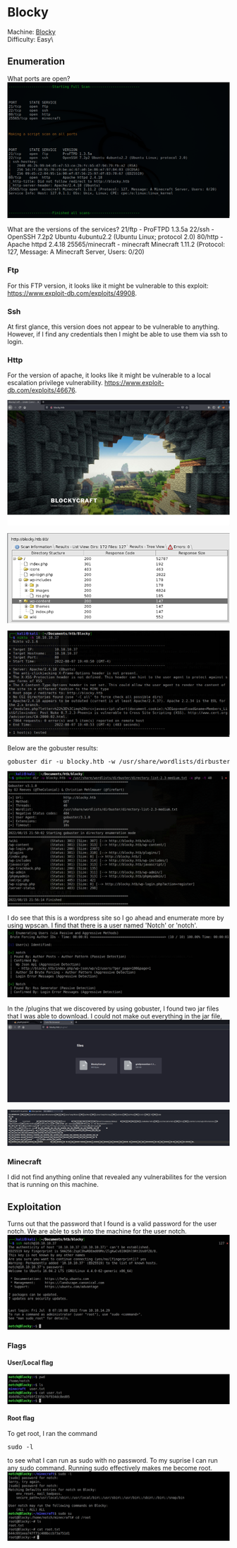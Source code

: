 # Blocky

Machine: [Blocky](https://app.hackthebox.com/machines/48)\
Difficulty: Easy\


## Enumeration
What ports are open?
![Results!](screenshots/1.png)


What are the versions of the services?
21/ftp - ProFTPD 1.3.5a
22/ssh - OpenSSH 7.2p2 Ubuntu 4ubuntu2.2 (Ubuntu Linux; protocol 2.0)
80/http - Apache httpd 2.4.18
25565/minecraft - minecraft Minecraft 1.11.2 (Protocol: 127, Message: A Minecraft Server, Users: 0/20)

### Ftp
For this FTP version, it looks like it might be vulnerable to this exploit: https://www.exploit-db.com/exploits/49908.

### Ssh
At first glance, this version does not appear to be vulnerable to anything. However, if I find any credentials then I might be able to use them via ssh to login.

### Http
For the version of apache, it looks like it might be vulnerable to a local escalation privilege vulnerability. https://www.exploit-db.com/exploits/46676.

![Results!](screenshots/2.png)


![Results!](screenshots/3.png)


![Results!](screenshots/4.png)


Below are the gobuster results:
<pre>gobuster dir -u blocky.htb -w /usr/share/wordlists/dirbuster/directory-list-2.3-medium.txt -x php -t 40</pre>
![Results!](screenshots/5.png)


I do see that this is a wordpress site so I go ahead and enumerate more by using wpscan. I find that there is a user named 'Notch' or 'notch'.
![Results!](screenshots/6.png)


In the /plugins that we discovered by using gobuster, I found two jar files that I was able to download. I could not make out everything in the jar file, ![Results!](screenshots/7.png)

![Results!](screenshots/8.png)



### Minecraft 
I did not find anything online that revealed any vulnerabilites for the version that is running on this machine.


## Exploitation
Turns out that the password that I found is a valid password for the user notch. We are able to ssh into the machine for the user notch.
![Results!](screenshots/9.png)

### Flags


#### User/Local flag
![Results!](screenshots/10.png)

#### Root flag
To get root, I ran the command <pre>sudo -l</pre> to see what I can run as sudo with no password. To my suprise I can run any sudo command. Running sudo effectively makes me become root.
![Results!](screenshots/11.png)












